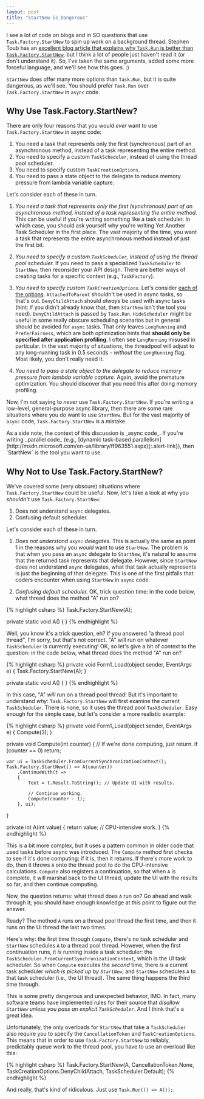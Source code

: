 ```yaml
---
layout: post
title: "StartNew is Dangerous"
---
```

I see a lot of code on blogs and in SO questions that use `Task.Factory.StartNew` to spin up work on a background thread. Stephen Toub has an [excellent blog article that explains why `Task.Run` is better than `Task.Factory.StartNew`](http://blogs.msdn.com/b/pfxteam/archive/2011/10/24/10229468.aspx), but I think a lot of people just haven't read it (or don't understand it). So, I've taken the same arguments, added some more forceful language, and we'll see how this goes. :)

`StartNew` does offer many more options than `Task.Run`, but it is quite dangerous, as we'll see. You should prefer `Task.Run` over `Task.Factory.StartNew` in `async` code.

## Why Use Task.Factory.StartNew?

There are only four reasons that you would _ever_ want to use `Task.Factory.StartNew` in async code:

1. You need a task that represents only the first (synchronous) part of an asynchronous method, instead of a task representing the entire method.
1. You need to specify a custom `TaskScheduler`, instead of using the thread pool scheduler.
1. You need to specify custom `TaskCreationOptions`.
1. You need to pass a state object to the delegate to reduce memory pressure from lambda variable capture.

Let's consider each of these in turn.

1. _You need a task that represents only the first (synchronous) part of an asynchronous method, instead of a task representing the entire method._ This can be useful if you're writing something like a task scheduler. In which case, you should ask yourself why you're writing Yet Another Task Scheduler in the first place. The vast majority of the time, you want a task that represents the entire asynchronous method instead of just the first bit.

2. _You need to specify a custom `TaskScheduler`, instead of using the thread pool scheduler._ If you need to pass a specialized `TaskScheduler` to `StartNew`, then reconsider your API design. There are better ways of creating tasks for a specific context (e.g., `TaskFactory`).

3. _You need to specify custom `TaskCreationOptions`._ Let's consider [each of the options](http://msdn.microsoft.com/en-us/library/system.threading.tasks.taskcreationoptions.aspx). `AttachedToParent` shouldn't be used in async tasks, so that's out. `DenyChildAttach` should _always_ be used with async tasks (hint: if you didn't already know that, then `StartNew` isn't the tool you need). `DenyChildAttach` is passed by `Task.Run`. `HideScheduler` might be useful in some really obscure scheduling scenarios but in general should be avoided for `async` tasks. That only leaves `LongRunning` and `PreferFairness`, which are both optimization hints that **should only be specified after application profiling**. I often see `LongRunning` misused in particular. In the vast majority of situations, the threadpool will adjust to any long-running task in 0.5 seconds - _without_ the `LongRunning` flag. Most likely, you don't really need it.

4. _You need to pass a state object to the delegate to reduce memory pressure from lambda variable capture._ Again, avoid the premature optimization. You should discover that you need this after doing memory profiling.

Now, I'm not saying to _never_ use `Task.Factory.StartNew`. If you're writing a low-level, general-purpose async library, then there are some rare situations where you do want to use `StartNew`. But for the vast majority of `async` code, `Task.Factory.StartNew` is a mistake.

<div class="alert alert-info" markdown="1">
As a side note, the context of this discussion is _async code_. If you're writing _parallel code_ (e.g., [dynamic task-based parallelism](http://msdn.microsoft.com/en-us/library/ff963551.aspx){:.alert-link}), then `StartNew` is the tool you want to use.
</div>

## Why Not to Use Task.Factory.StartNew?

We've covered some (very obscure) situations where `Task.Factory.StartNew` could be useful. Now, let's take a look at why you _shouldn't_ use `Task.Factory.StartNew`:

 1. Does not understand `async` delegates.
 1. Confusing default scheduler.

Let's consider each of these in turn.

1. _Does not understand `async` delegates._ This is actually the same as point 1 in the reasons why you _would_ want to use `StartNew`. The problem is that when you pass an `async` delegate to `StartNew`, it's natural to assume that the returned task represents that delegate. However, since `StartNew` does not understand `async` delegates, what that task actually represents is just the beginning of that delegate. This is one of the first pitfalls that coders encounter when using `StartNew` in `async` code.

2. _Confusing default scheduler._ OK, trick question time: in the code below, what thread does the method "A" run on?

{% highlight csharp %}
Task.Factory.StartNew(A);

private static void A() { }
{% endhighlight %}

Well, you know it's a trick question, eh? If you answered "a thread pool thread", I'm sorry, but that's not correct. "A" will run on whatever `TaskScheduler` is currently executing! OK, so let's give a bit of context to the question: in the code below, what thread does the method "A" run on?

{% highlight csharp %}
private void Form1_Load(object sender, EventArgs e)
{
    Task.Factory.StartNew(A);
}

private static void A() { }
{% endhighlight %}

In this case, "A" _will_ run on a thread pool thread! But it's important to understand _why_: `Task.Factory.StartNew` will first examine the current `TaskScheduler`. There is none, so it uses the thread pool `TaskScheduler`. Easy enough for the simple case, but let's consider a more realistic example:

{% highlight csharp %}
private void Form1_Load(object sender, EventArgs e)
{
    Compute(3);
}

private void Compute(int counter)
{
    // If we're done computing, just return.
    if (counter == 0)
        return;

    var ui = TaskScheduler.FromCurrentSynchronizationContext();
    Task.Factory.StartNew(() => A(counter))
        .ContinueWith(t =>
        {
            Text = t.Result.ToString(); // Update UI with results.

            // Continue working.
            Compute(counter - 1);
        }, ui);
}

private int A(int value)
{
    return value; // CPU-intensive work.
}
{% endhighlight %}

This is a bit more complex, but it uses a pattern common in older code that used tasks before async was introduced. The `Compute` method first checks to see if it's done computing; if it is, then it returns. If there's more work to do, then it throws `A` onto the thread pool to do the CPU-intensive calculations. `Compute` also registers a continuation, so that when `A` is complete, it will marshal back to the UI thread, update the UI with the results so far, and then continue computing.

Now, the question returns: what thread does `A` run on? Go ahead and walk through it; you should have enough knowledge at this point to figure out the answer.

Ready? The method `A` runs on a thread pool thread the first time, and then it runs on the UI thread the last two times.

Here's why: the first time through `Compute`, there's no task scheduler and `StartNew` schedules `A` to a thread pool thread. However, when the first continuation runs, it _is_ running inside a task scheduler: the `TaskScheduler.FromCurrentSynchronizationContext`, which is the UI task scheduler. So when `Compute` executes the _second_ time, there _is_ a current task scheduler _which is picked up by `StartNew`_, and `StartNew` schedules `A` to that task scheduler (i.e., the UI thread). The same thing happens the third time through.

This is some pretty dangerous and unexpected behavior, IMO. In fact, many software teams have implemented rules for their source that _disallow `StartNew` unless you pass an explicit `TaskScheduler`_. And I think that's a great idea.

Unfortunately, the only overloads for `StartNew` that take a `TaskScheduler` also require you to specify the `CancellationToken` and `TaskCreationOptions`. This means that in order to use `Task.Factory.StartNew` to reliably, predictably queue work to the thread pool, you have to use an overload like this:

{% highlight csharp %}
Task.Factory.StartNew(A, CancellationToken.None, TaskCreationOptions.DenyChildAttach, TaskScheduler.Default);
{% endhighlight %}

And really, that's kind of ridiculous. Just use `Task.Run(() => A());`.

